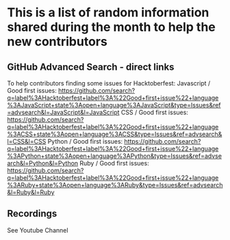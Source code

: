 # This is a list of random information shared during the month to help the new contributors

## GitHub Advanced Search - direct links

To help contributors finding some issues for Hacktoberfest:
Javascript / Good first issues: https://github.com/search?q=label%3AHacktoberfest+label%3A%22Good+first+issue%22+language%3AJavaScript+state%3Aopen+language%3AJavaScript&type=Issues&ref=advsearch&l=JavaScript&l=JavaScript
CSS / Good first issues: https://github.com/search?q=label%3AHacktoberfest+label%3A%22Good+first+issue%22+language%3ACSS+state%3Aopen+language%3ACSS&type=Issues&ref=advsearch&l=CSS&l=CSS
Python / Good first issues: https://github.com/search?q=label%3AHacktoberfest+label%3A%22Good+first+issue%22+language%3APython+state%3Aopen+language%3APython&type=Issues&ref=advsearch&l=Python&l=Python
Ruby / Good first issues: https://github.com/search?q=label%3AHacktoberfest+label%3A%22Good+first+issue%22+language%3ARuby+state%3Aopen+language%3ARuby&type=Issues&ref=advsearch&l=Ruby&l=Ruby

## Recordings
See Youtube Channel

